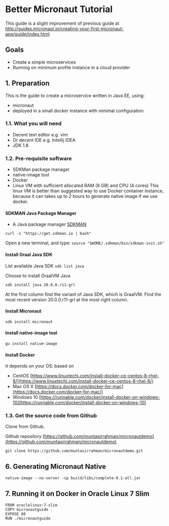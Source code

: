 # Better Micronaut Tutorial #

This guide is a slight improvement of previous guide at http://guides.micronaut.io/creating-your-first-micronaut-app/guide/index.html

## Goals

* Create a simple microservices
* Running on minimum profile instance in a cloud provider

## 1. Preparation

This is the guide to create a microservice written in Java EE, using:
* micronaut
* deployed in a small docker instance with minimal configuration

### 1.1. What you will need

* Decent text editor e.g. vim
* Or decent IDE e.g. Intellij IDEA
* JDK 1.8

### 1.2. Pre-requisite software

* SDKMan package manager
* native-image tool
* Docker
* Linux VM with sufficient allocated RAM (8 GB) and CPU (4 cores)
This linux VM is better than suggested way to use Docker container instance, because it can takes up to 2 hours to generate native image if we use docker.
  
#### SDKMAN Java Package Manager
* A Java package manager 
[SDKMAN](https://sdkman.io/install)

`curl -s "https://get.sdkman.io | bash"`

Open a new terminal, and type:
`source "$HOME/.sdkman/bin/sdkman-init.sh"`

#### Install Graal Java SDK

List available Java SDK
`sdk list java`

Choose to install GraalVM Java

`sdk install java 20.0.0.r11-grl`

At the first column find the variant of Java SDK, which is GraalVM.
Find the most recent version  20.0.0.r11-grl at the most right column.

#### Install Micronaut

`sdk install micronaut`

#### Install native-image tool

`gu install native-image`

#### Install Docker
It depends on your OS: based on

* CentOS [https://www.linuxtechi.com/install-docker-ce-centos-8-rhel-8/](https://www.linuxtechi.com/install-docker-ce-centos-8-rhel-8/)
* Mac OS X [https://docs.docker.com/docker-for-mac](https://docs.docker.com/docker-for-mac/)
* Windows 10 [https://runnable.com/docker/install-docker-on-windows-10](https://runnable.com/docker/install-docker-on-windows-10)


#### 

### 1.3. Get the source code from Github

Clone from Github.

Github repository [https://github.com/muntasirrahman/micronautdemo](https://github.com/muntasirrahman/micronautdemo)

`git clone https://github.com/muntasirrahman/micronautdemo.git`


## 6. Generating Micronaut Native 

```shell script
native-image --no-server -cp build/libs/complete-0.1-all.jar
```

## 7. Running it on Docker in Oracle Linux 7 Slim 

```shell script
FROM oraclelinux:7-slim
COPY micronautguide .
EXPOSE 80
RUN ./micronautguide
```